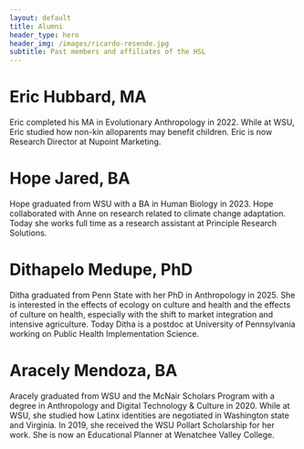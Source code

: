 ```yaml
---
layout: default
title: Alumni
header_type: hero
header_img: /images/ricardo-resende.jpg
subtitle: Past members and affiliates of the HSL
---
```


# Eric Hubbard, MA
Eric completed his MA in Evolutionary Anthropology in 2022. While at WSU, Eric studied how non-kin alloparents may benefit children. Eric is now Research Director at Nupoint Marketing.

# Hope Jared, BA
Hope graduated from WSU with a BA in Human Biology in 2023. Hope collaborated with Anne on research related to climate change adaptation. Today she works full time as a research assistant at Principle Research Solutions.

# Dithapelo Medupe, PhD

Ditha graduated from Penn State with her PhD in Anthropology in 2025. She is interested in the effects of ecology on culture and health and the effects of culture on health, especially with the shift to market integration and intensive agriculture. Today Ditha is a postdoc at University of Pennsylvania working on Public Health Implementation Science.

# Aracely Mendoza, BA
Aracely graduated from WSU and the McNair Scholars Program with a degree in Anthropology and Digital Technology & Culture in 2020. While at WSU, she studied how Latinx identities are negotiated in Washington state and Virginia. In 2019, she received the WSU Pollart Scholarship for her work. She is now an Educational Planner at Wenatchee Valley College.

